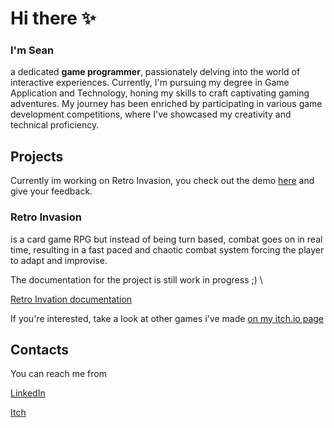 # Hi there ✨
### I'm Sean
a dedicated **game programmer**, passionately delving into the world of interactive experiences. Currently, I'm pursuing my degree in Game Application and Technology, honing my skills to craft captivating gaming adventures. My journey has been enriched by participating in various game development competitions, where I've showcased my creativity and technical proficiency.

## Projects
Currently im working on Retro Invasion,
you check out the demo [here](https://wilsonn.itch.io/retro-invasion) and give your feedback.

### Retro Invasion
is a card game RPG but instead of being turn based, combat goes on in real time, resulting in a fast paced and chaotic combat system forcing the player to adapt and improvise.

The documentation for the project is still work in progress ;) \

[Retro Invation documentation](./ProjectDocumentations/RetroInvasion)

If you're interested, take a look at other games i've made [on my itch.io page](https://smtt.itch.io/)

## Contacts
You can reach me from

[LinkedIn](https://www.linkedin.com/in/sean-matt/)

[Itch](https://smtt.itch.io/)
